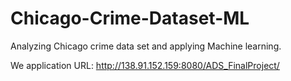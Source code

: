 # Chicago-Crime-Dataset-ML
Analyzing Chicago crime data set and applying Machine learning.


We application URL: http://138.91.152.159:8080/ADS_FinalProject/